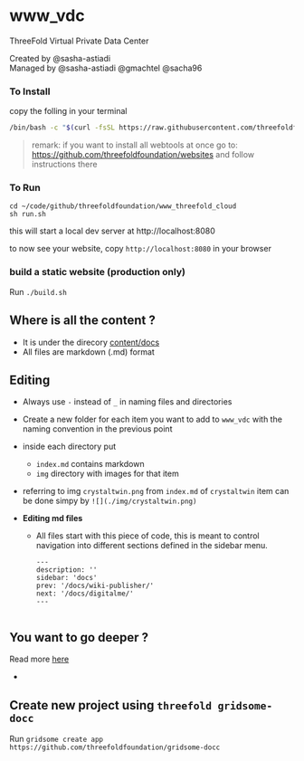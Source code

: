 # www_vdc
 ThreeFold Virtual Private Data Center

Created by @sasha-astiadi
<br>
Managed by @sasha-astiadi @gmachtel @sacha96

### To Install

copy the folling in your terminal

```bash
/bin/bash -c "$(curl -fsSL https://raw.githubusercontent.com/threefoldfoundation/www_threefold_cloud/master/tools/install.sh)"
```

> remark: if you want to install all webtools at once go to: https://github.com/threefoldfoundation/websites and follow instructions there

### To Run

```
cd ~/code/github/threefoldfoundation/www_threefold_cloud
sh run.sh
```

this will start a local dev server at http://localhost:8080

to now see your website, copy ```http://localhost:8080``` in your browser

### build a static website (production only)

Run `./build.sh` 

## Where is all the content ?

- It is under the direcory [content/docs](content/docs)
- All files are markdown (.md) format

## Editing

- Always use `-` instead of `_` in naming files and directories 
- Create a new folder for each item you want to add to `www_vdc` with the naming convention in the previous point
- inside each directory put
    - `index.md` contains markdown
    - `img` directory with images for that item
- referring to img `crystaltwin.png` from `index.md` of `crystaltwin` item can be done simpy by `![](./img/crystaltwin.png)`
- **Editing md files**

  - All files start with this piece of code, this is meant to control navigation into different sections defined in the sidebar menu.

    ```
    ---
    description: ''
    sidebar: 'docs'
    prev: '/docs/wiki-publisher/'
    next: '/docs/digitalme/'
    ---


## You want to go deeper ?

Read more [here](https://docc-theme.netlify.app)

- 
## Create new project using `threefold gridsome-docc` 

Run `gridsome create app https://github.com/threefoldfoundation/gridsome-docc`
